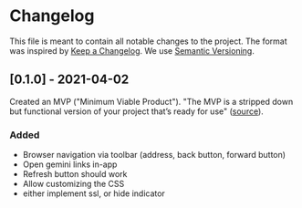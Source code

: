 # Changelog
This file is meant to contain all notable changes to the project. The format was inspired by [Keep a Changelog](https://keepachangelog.com/en/1.0.0/). We use [Semantic Versioning](https://semver.org/).

<!--
Format:
## [x.y.z] - YYYY-MM-DD
### Added
- for new features.
### Changed
- for changes in existing functionality.
### Deprecated
- for soon-to-be removed features.
### Removed
- for now removed features.
### Fixed
- or any bug fixes.
### Security
- in case of vulnerabilities.
-->

## [0.1.0] - 2021-04-02

Created an MVP ("Minimum Viable Product"). "The MVP is a stripped down but functional version of your project that’s ready for use" ([source](https://mozilla.github.io/open-leadership-training-series/articles/opening-your-project/start-your-project-roadmap/#prototyping)).

### Added
- Browser navigation via toolbar (address, back button, forward button)
- Open gemini links in-app
- Refresh button should work
- Allow customizing the CSS
- either implement ssl, or hide indicator
